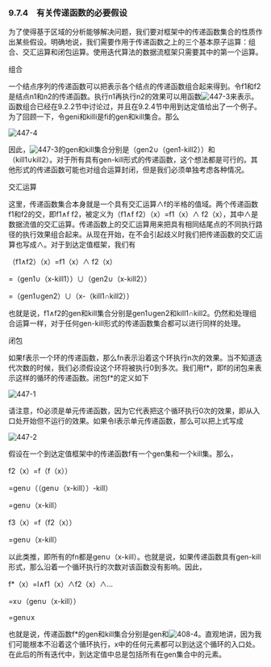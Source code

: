 ### 9.7.4　有关传递函数的必要假设

为了使得基于区域的分析能够解决问题，我们要对框架中的传递函数集合的性质作出某些假设。明确地说，我们需要作用于传递函数之上的三个基本原子运算：组合、交汇运算和闭包运算。使用迭代算法的数据流框架只需要其中的第一个运算。

组合

一个结点序列的传递函数可以把表示各个结点的传递函数组合起来得到。令f1和f2是结点n1和n2的传递函数。执行n1再执行n2的效果可以用函数![447-3](../Images/image04733.jpeg)来表示。函数组合已经在9.2.2节中讨论过，并且在9.2.4节中用到达定值给出了一个例子。为了回顾一下，令geni和killi是fi的gen和kill集合。那么

![447-4](../Images/image04734.jpeg)

因此，![447-3](../Images/image04733.jpeg)的gen和kill集合分别是（gen2∪（gen1-kill2））和（kill1∪kill2）。对于所有具有gen-kill形式的传递函数，这个想法都是可行的。其他形式的传递函数可能也对组合运算封闭，但是我们必须单独考虑各种情况。

交汇运算

这里，传递函数集合本身就是一个具有交汇运算∧f的半格的值域。两个传递函数f1和f2的交，即f1∧f f2，被定义为（f1∧f f2）（x）=f1（x）∧ f2（x），其中∧是数据流值的交汇运算。传递函数上的交汇运算用来把具有相同结尾点的不同执行路径的执行效果组合起来。从现在开始，在不会引起歧义时我们把传递函数的交汇运算也写成∧。对于到达定值框架，我们有

（f1∧f2）（x）=f1（x）∧ f2（x）

=（gen1∪（x-kill1））∪（gen2∪（x-kill2））

=（gen1∪gen2）∪（x-（kill1∩kill2））

也就是说，f1∧f2的gen和kill集合分别是gen1∪gen2和kill1∩kill2。仍然和处理组合运算一样，对于任何gen-kill形式的传递函数集合都可以进行同样的处理。

闭包

如果f表示一个环的传递函数，那么fn表示沿着这个环执行n次的效果。当不知道迭代次数的时候，我们必须假设这个环将被执行0到多次。我们用f*，即f的闭包来表示这样的循环的传递函数。闭包f*的定义如下

![447-1](../Images/image04735.jpeg)

请注意，f0必须是单元传递函数，因为它代表把这个循环执行0次的效果，即从入口处开始但不运行的效果。如果令I表示单元传递函数，那么可以把上式写成

![447-2](../Images/image04736.jpeg)

假设在一个到达定值框架中的传递函数f有一个gen集和一个kill集。那么，

f2（x）=f（f（x））

=gen∪（（gen∪（x-kill））-kill）

=gen∪（x-kill）

f3（x）=f（f2（x））

=gen∪（x-kill）

以此类推，即所有的fn都是gen∪（x-kill）。也就是说，如果传递函数具有gen-kill形式，那么沿着一个循环执行的次数对该函数没有影响。因此，

f*（x）=I∧f1（x）∧f2（x）∧…

=x∪（gen∪（x-kill））

=gen∪x

也就是说，传递函数f*的gen和kill集合分别是gen和![408-4](../Images/image04681.jpeg)。直观地讲，因为我们可能根本不沿着这个循环执行，x中的任何元素都可以到达这个循环的入口处。在此后的所有迭代中，到达定值中总是包括所有在gen集合中的元素。